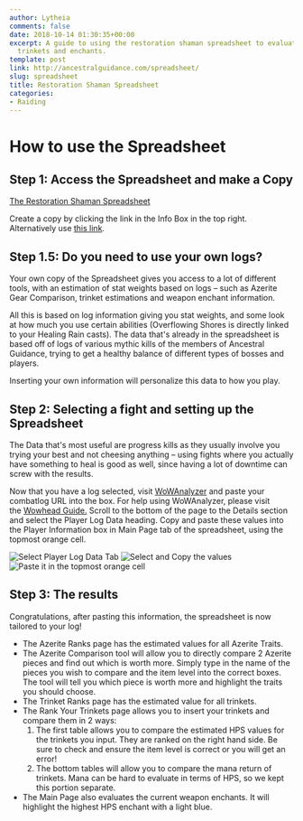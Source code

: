 ```yaml
---
author: Lytheia
comments: false
date: 2018-10-14 01:30:35+00:00
excerpt: A guide to using the restoration shaman spreadsheet to evaluate azerite traits,
  trinkets and enchants.
template: post
link: http://ancestralguidance.com/spreadsheet/
slug: spreadsheet
title: Restoration Shaman Spreadsheet
categories:
- Raiding
---
```



# How to use the Spreadsheet

## Step 1: Access the Spreadsheet and make a Copy


[The Restoration Shaman Spreadsheet](https://docs.google.com/spreadsheets/d/1oVV07e0bHaoKF6mRIR_ixVaDG5n_K59w7x-Y-49PbwQ/edit?usp=sharing)


Create a copy by clicking the link in the Info Box in the top right. Alternatively use [this link](https://docs.google.com/spreadsheets/d/1oVV07e0bHaoKF6mRIR_ixVaDG5n_K59w7x-Y-49PbwQ/copy).


## Step 1.5: Do you need to use your own logs?

Your own copy of the Spreadsheet gives you access to a lot of different tools, with an estimation of stat weights based on logs – such as Azerite Gear Comparison, trinket estimations and weapon enchant information.

All this is based on log information giving you stat weights, and some look at how much you use certain abilities (Overflowing Shores is directly linked to your Healing Rain casts). The data that's already in the spreadsheet is based off of logs of various mythic kills of the members of Ancestral Guidance, trying to get a healthy balance of different types of bosses and players.

Inserting your own information will personalize this data to how you play.


## Step 2: Selecting a fight and setting up the Spreadsheet

The Data that's most useful are progress kills as they usually involve you trying your best and not cheesing anything – using fights where you actually have something to heal is good as well, since having a lot of downtime can screw with the results.

Now that you have a log selected, visit [WoWAnalyzer](https://wowanalyzer.com/) and paste your combatlog URL into the box. For help using WoWAnalyzer, please visit the [Wowhead Guide.](https://www.wowhead.com/how-to-use-wowanalyzer) Scroll to the bottom of the page to the Details section and select the Player Log Data heading. Copy and paste these values into the Player Information box in Main Page tab of the spreadsheet, using the topmost orange cell.

![Select Player Log Data Tab](http://ancestralguidance.com/wp-content/uploads/2019/03/selectPlayerLogData.png)
![Select and Copy the values](http://ancestralguidance.com/wp-content/uploads/2019/03/selectData.jpg)
![Paste it in the topmost orange cell](http://ancestralguidance.com/wp-content/uploads/2018/10/pasteInBlueBox.png)


## Step 3: The results

Congratulations, after pasting this information, the spreadsheet is now tailored to your log!

  * The Azerite Ranks page has the estimated values for all Azerite Traits.
  * The Azerite Comparison tool will allow you to directly compare 2 Azerite pieces and find out which is worth more. Simply type in the name of the pieces you wish to compare and the item level into the correct boxes. The tool will tell you which piece is worth more and highlight the traits you should choose.
  * The Trinket Ranks page has the estimated value for all trinkets.
  * The Rank Your Trinkets page allows you to insert your trinkets and compare them in 2 ways:
    1. The first table allows you to compare the estimated HPS values for the trinkets you input. They are ranked on the right hand side. Be sure to check and ensure the item level is correct or you will get an error!
    2. The bottom tables will allow you to compare the mana return of trinkets. Mana can be hard to evaluate in terms of HPS, so we kept this portion separate.
  * The Main Page also evaluates the current weapon enchants. It will highlight the highest HPS enchant with a light blue.

